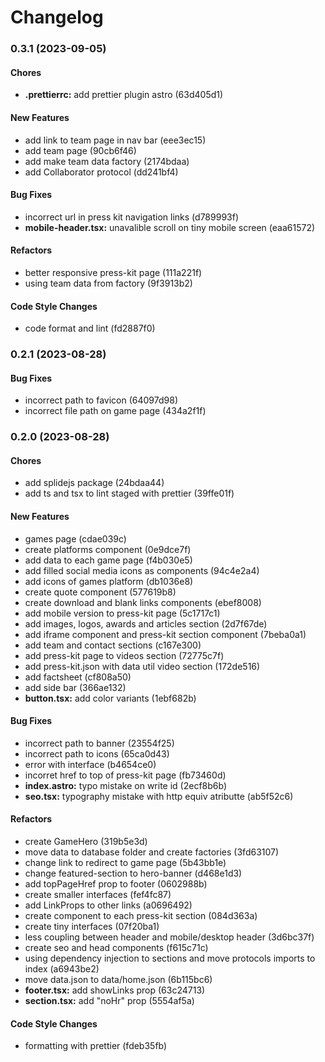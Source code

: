 # Changelog

### 0.3.1 (2023-09-05)

#### Chores

- **.prettierrc:** add prettier plugin astro (63d405d1)

#### New Features

- add link to team page in nav bar (eee3ec15)
- add team page (90cb6f46)
- add make team data factory (2174bdaa)
- add Collaborator protocol (dd241bf4)

#### Bug Fixes

- incorrect url in press kit navigation links (d789993f)
- **mobile-header.tsx:** unavalible scroll on tiny mobile screen (eaa61572)

#### Refactors

- better responsive press-kit page (111a221f)
- using team data from factory (9f3913b2)

#### Code Style Changes

- code format and lint (fd2887f0)

### 0.2.1 (2023-08-28)

#### Bug Fixes

- incorrect path to favicon (64097d98)
- incorrect file path on game page (434a2f1f)

### 0.2.0 (2023-08-28)

#### Chores

- add splidejs package (24bdaa44)
- add ts and tsx to lint staged with prettier (39ffe01f)

#### New Features

- games page (cdae039c)
- create platforms component (0e9dce7f)
- add data to each game page (f4b030e5)
- add filled social media icons as components (94c4e2a4)
- add icons of games platform (db1036e8)
- create quote component (577619b8)
- create download and blank links components (ebef8008)
- add mobile version to press-kit page (5c1717c1)
- add images, logos, awards and articles section (2d7f67de)
- add iframe component and press-kit section component (7beba0a1)
- add team and contact sections (c167e300)
- add press-kit page to videos section (72775c7f)
- add press-kit.json with data util video section (172de516)
- add factsheet (cf808a50)
- add side bar (366ae132)
- **button.tsx:** add color variants (1ebf682b)

#### Bug Fixes

- incorrect path to banner (23554f25)
- incorrect path to icons (65ca0d43)
- error with interface (b4654ce0)
- incorret href to top of press-kit page (fb73460d)
- **index.astro:** typo mistake on write id (2ecf8b6b)
- **seo.tsx:** typography mistake with http equiv atributte (ab5f52c6)

#### Refactors

- create GameHero (319b5e3d)
- move data to database folder and create factories (3fd63107)
- change link to redirect to game page (5b43bb1e)
- change featured-section to hero-banner (d468e1d3)
- add topPageHref prop to footer (0602988b)
- create smaller interfaces (fef4fc87)
- add LinkProps to other links (a0696492)
- create component to each press-kit section (084d363a)
- create tiny interfaces (07f20ba1)
- less coupling between header and mobile/desktop header (3d6bc37f)
- create seo and head components (f615c71c)
- using dependency injection to sections and move protocols imports to index (a6943be2)
- move data.json to data/home.json (6b115bc6)
- **footer.tsx:** add showLinks prop (63c24713)
- **section.tsx:** add "noHr" prop (5554af5a)

#### Code Style Changes

- formatting with prettier (fdeb35fb)
